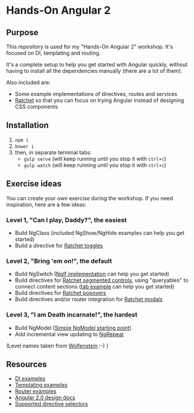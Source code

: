# Hands-On Angular 2

## Purpose

This repository is used for my "Hands-On Angular 2" workshop. It's focused on DI, templating and routing.

It's a complete setup to help you get started with Angular quickly, without having to install all the dependencies 
manually (there are a lot of them). 

Also included are:

- Some example implementations of directives, routes and services
- [Ratchet](http://goratchet.com/) so that you can focus on trying Angular instead of designing CSS components


## Installation
 
1. `npm i`
2. `bower i`
3. then, in separate terminal tabs:
    - `gulp serve` (will keep running until you stop it with `ctrl+c`)
    - `gulp watch` (will keep running until you stop it with `ctrl+c`)


## Exercise ideas

You can create your own exercise during the workshop. If you need inspiration, here are a few ideas:

### Level 1, "Can I play, Daddy?", the easiest

- Build NgClass (included NgShow/NgHide examples can help you get started)
- Build a directive for [Ratchet toggles](http://goratchet.com/components/#toggles)

### Level 2, "Bring 'em on!", the default

- Build NgSwitch ([NgIf implementation](https://github.com/angular/templating/blob/master/src/lib/directive/ng_if.js) 
  can help you get started)
- Build directives for [Ratchet segmented controls](http://goratchet.com/components/#segmentedControls),
  using "queryables" to connect content sections 
  ([tab example](https://github.com/angular/templating/tree/master/src/example/tab) can help you get started)
- Build directives for [Ratchet popovers](http://goratchet.com/components/#popovers)
- Build directives and/or router integration for [Ratchet modals](http://goratchet.com/components/#modals)

### Level 3, "I am Death incarnate!", the hardest

- Build NgModel 
  ([Simple NgModel starting point](https://github.com/angular/templating/blob/master/src/example/ngmodel/ng-model.js))
- Add incremental view updating to 
  [NgRepeat](https://github.com/angular/templating/blob/master/src/lib/directive/ng_repeat.js)

(Level names taken from [Wolfenstein](https://www.youtube.com/watch?v=DnmkA8uX3Sw) :-) )


## Resources

- [DI examples](https://github.com/angular/di.js/tree/master/example)
- [Templating examples](https://github.com/angular/templating/tree/master/src/example)
- [Router examples](https://github.com/angular/router/tree/master/examples)
- [Angular 2.0 design docs](https://drive.google.com/?pli=1#folders/0B7Ovm8bUYiUDR29iSkEyMk5pVUk)
- [Supported directive selectors](https://github.com/angular/templating/blob/5785a2e7b9322e99d3a7f130162cbf3026bff337/test/lib/compiler/selector.spec.js#L254)